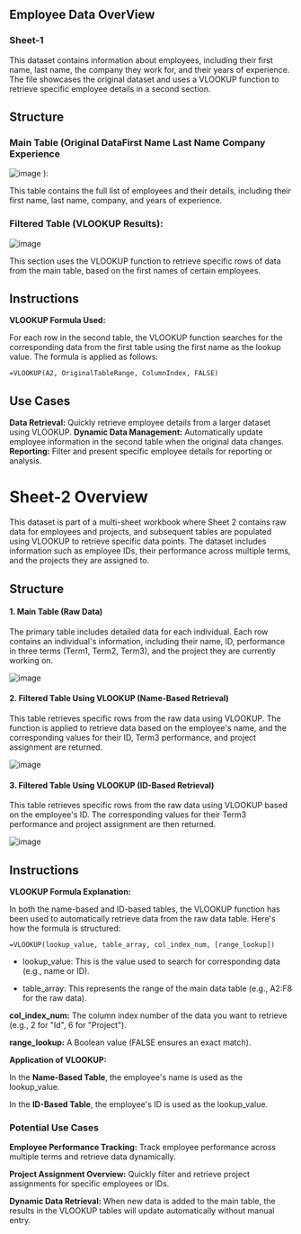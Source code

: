 ## Employee Data OverView 

### Sheet-1

This dataset contains information about employees, including their first name, last name, the company they work for, and their years of experience. The file showcases the original dataset and uses a VLOOKUP function to retrieve specific employee details in a second section.

## Structure

### Main Table (Original DataFirst Name	Last Name	Company	Experience

![image](https://github.com/user-attachments/assets/760488bb-c69e-4547-b20c-c96f34ce66a3)
):

This table contains the full list of employees and their details, including their first name, last name, company, and years of experience.

### Filtered Table (VLOOKUP Results):
		

![image](https://github.com/user-attachments/assets/0840809b-ceb5-4017-8c39-497e786524a9)

	
This section uses the VLOOKUP function to retrieve specific rows of data from the main table, based on the first names of certain employees.

## Instructions

**VLOOKUP Formula Used:**

For each row in the second table, the VLOOKUP function searches for the corresponding data from the first table using the first name as the lookup value. The formula is applied as follows:

`=VLOOKUP(A2, OriginalTableRange, ColumnIndex, FALSE)`


## Use Cases

**Data Retrieval:** Quickly retrieve employee details from a larger dataset using VLOOKUP.
**Dynamic Data Management:** Automatically update employee information in the second table when the original data changes.
**Reporting:** Filter and present specific employee details for reporting or analysis.



# Sheet-2 Overview
This dataset is part of a multi-sheet workbook where Sheet 2 contains raw data for employees and projects, and subsequent tables are populated using VLOOKUP to retrieve specific data points. The dataset includes information such as employee IDs, their performance across multiple terms, and the projects they are assigned to.

## Structure 

#### 1. Main Table (Raw Data)
The primary table includes detailed data for each individual. Each row contains an individual's information, including their name, ID, performance in three terms (Term1, Term2, Term3), and the project they are currently working on.


![image](https://github.com/user-attachments/assets/5ce8a839-e4f4-4eac-8d86-a0cdbebe355d)

#### 2. Filtered Table Using VLOOKUP (Name-Based Retrieval)
This table retrieves specific rows from the raw data using VLOOKUP. The function is applied to retrieve data based on the employee's name, and the corresponding values for their ID, Term3 performance, and project assignment are returned.

![image](https://github.com/user-attachments/assets/4207abc4-d6de-4b93-a242-71716d6c55c8)

#### 3. Filtered Table Using VLOOKUP (ID-Based Retrieval)

This table retrieves specific rows from the raw data using VLOOKUP based on the employee's ID. The corresponding values for their Term3 performance and project assignment are then returned.

![image](https://github.com/user-attachments/assets/709594a6-218f-4717-a712-03d55a204c7d)


## Instructions

**VLOOKUP Formula Explanation:**

In both the name-based and ID-based tables, the VLOOKUP function has been used to automatically retrieve data from the raw data table. Here's how the formula is structured:

`=VLOOKUP(lookup_value, table_array, col_index_num, [range_lookup])`

 - lookup_value: This is the value used to search for corresponding data (e.g., name or ID).

- table_array: This represents the range of the main data table (e.g., A2:F8 for the raw data).

**col_index_num:** The column index number of the data you want to retrieve (e.g., 2 for "Id", 6 for "Project").

**range_lookup:** A Boolean value (FALSE ensures an exact match).

**Application of VLOOKUP:**

In the **Name-Based Table**, the employee's name is used as the lookup_value.

In the **ID-Based Table**, the employee's ID is used as the lookup_value.

### Potential Use Cases

**Employee Performance Tracking:** Track employee performance across multiple terms and retrieve data dynamically.

**Project Assignment Overview:** Quickly filter and retrieve project assignments for specific employees or IDs.

**Dynamic Data Retrieval:** When new data is added to the main table, the results in the VLOOKUP tables will update automatically without manual entry.



